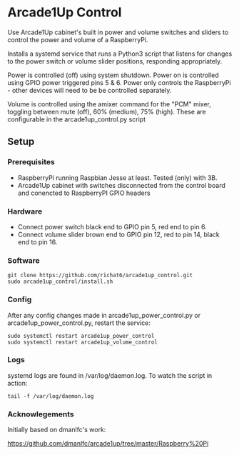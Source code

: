 # Arcade1Up Control

Use Arcade1Up cabinet's built in power and volume switches and sliders to control the power and volume of a RaspberryPi.

Installs a systemd service that runs a Python3 script that listens for changes to the power switch or volume slider positions, responding appropriately.

Power is controlled (off) using system shutdown. Power on is controlled using GPIO power triggered pins 5 & 6. Power only controls the RaspberryPi - other devices will need to be be controlled separately.

Volume is controlled using the amixer command for the "PCM" mixer, toggling between mute (off), 60% (medium), 75% (high). These are configurable in the arcade1up_control.py script

## Setup

### Prerequisites

* RaspberryPi running Raspbian Jesse at least. Tested (only) with 3B.
* Arcade1Up cabinet with switches disconnected from the control board and conencted to RaspberryPI GPIO headers

### Hardware

* Connect power switch black end to GPIO pin 5, red end to pin 6.
* Connect volume slider brown end to GPIO pin 12, red to pin 14, black end to pin 16.

### Software

```
git clone https://github.com/richat6/arcade1up_control.git
sudo arcade1up_control/install.sh
```

### Config

After any config changes made in arcade1up_power_control.py or arcade1up_power_control.py, restart the service:

```
sudo systemctl restart arcade1up_power_control
sudo systemctl restart arcade1up_volume_control
```

### Logs

systemd logs are found in /var/log/daemon.log. To watch the script in action:

```
tail -f /var/log/daemon.log
```

### Acknowlegements

Initially based on dmanlfc's work:

<https://github.com/dmanlfc/arcade1up/tree/master/Raspberry%20Pi>
